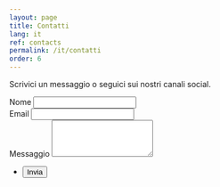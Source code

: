 ```yaml
---
layout: page
title: Contatti
lang: it
ref: contacts
permalink: /it/contatti
order: 6
---
```


<p>Scrivici un messaggio o seguici sui nostri canali social.</p>

<form name="simple-contact-form" accept-charset="utf-8" action="https://formspree.io/{{ site.email }}" method="post">
  <div class="field">
    <label for="full-name">Nome</label>
    <input type="text" name="name" id="full-name" />
  </div>
  <div class="field">
    <label for="email-address">Email</label>
    <input type="email" name="_replyto" id="email-address" required="" />
  </div>
  <div class="field">
    <label for="message">Messaggio</label>
    <textarea name="message" id="message" rows="4" required=""></textarea>
  </div>
  <input type="hidden" name="_subject" id="email-subject" value="Contact Form Submission">
  <ul class="actions">
    <li><input type="submit" value="Invia" /></li>
  </ul>
</form>
